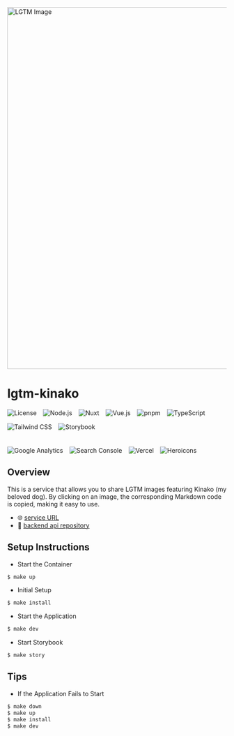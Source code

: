 <img src="https://d18g0hf2wnz3gs.cloudfront.net/20240413001214.JPG" alt="LGTM Image" width="830">


# lgtm-kinako

<div style="display: flex; gap: 15px; flex-wrap: wrap; align-items: center; margin-bottom: 20px;">
  <img src="https://img.shields.io/badge/License-MIT-blue" alt="License">
  <img src="https://img.shields.io/badge/Node.js-v20.12.2-brightgreen" alt="Node.js">
  <img src="https://img.shields.io/badge/Nuxt-v3.6.5-green" alt="Nuxt">
  <img src="https://img.shields.io/badge/Vue.js-v3.2.36-brightgreen" alt="Vue.js">
  <img src="https://img.shields.io/badge/pnpm-v8.13.1-orange" alt="pnpm">
  <img src="https://img.shields.io/badge/TypeScript-v5.2.2-blue" alt="TypeScript">
  <img src="https://img.shields.io/badge/TailwindCSS-v3.3.5-38B2AC" alt="Tailwind CSS">
  <img src="https://img.shields.io/badge/Storybook-v7.6.17-FF4785" alt="Storybook">
</div>

<br/>

<div style="display: flex; gap: 15px; flex-wrap: wrap; align-items: center;">
  <img src="https://img.shields.io/badge/Google%20Analytics-Dashboard-blue?logo=google-analytics&logoColor=white" alt="Google Analytics">
  <img src="https://img.shields.io/badge/Search%20Console-Website-blue?logo=google-search-console&logoColor=white" alt="Search Console">
  <img src="https://img.shields.io/badge/Vercel-Dashboard-black?logo=vercel&logoColor=white" alt="Vercel">
  <img src="https://img.shields.io/badge/Heroicons-Icons-blueviolet?logo=heroicons&logoColor=white" alt="Heroicons">
</div>


## Overview

This is a service that allows you to share LGTM images featuring Kinako (my beloved dog). By clicking on an image, the corresponding Markdown code is copied, making it easy to use.

- 🌐 [service URL](https://lgtm-kinako.com/)  
- 🔧 [backend api repository](https://github.com/Kazuya-Sakamoto/lgtm-kinako-api)  

## Setup Instructions

- Start the Container

```bash
$ make up
```

- Initial Setup

```bash
$ make install
```

- Start the Application

```bash
$ make dev
```

- Start Storybook

```bash
$ make story
```

## Tips

- If the Application Fails to Start

```bash
$ make down
$ make up
$ make install
$ make dev
```
